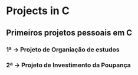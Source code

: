 # Projects in C
## Primeiros projetos pessoais em C
### 1ª -> Projeto de Organiação de estudos
### 2ª -> Projeto de Investimento da Poupança
